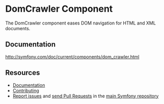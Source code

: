 DomCrawler Component
====================

The DomCrawler component eases DOM navigation for HTML and XML documents.

Documentation
---------

http://symfony.com/doc/current/components/dom_crawler.html

Resources
---------

  * [Documentation](https://symfony.com/doc/current/components/dom_crawler.html)
  * [Contributing](https://symfony.com/doc/current/contributing/index.html)
  * [Report issues](https://github.com/symfony/symfony/issues) and
    [send Pull Requests](https://github.com/symfony/symfony/pulls)
    in the [main Symfony repository](https://github.com/symfony/symfony)
